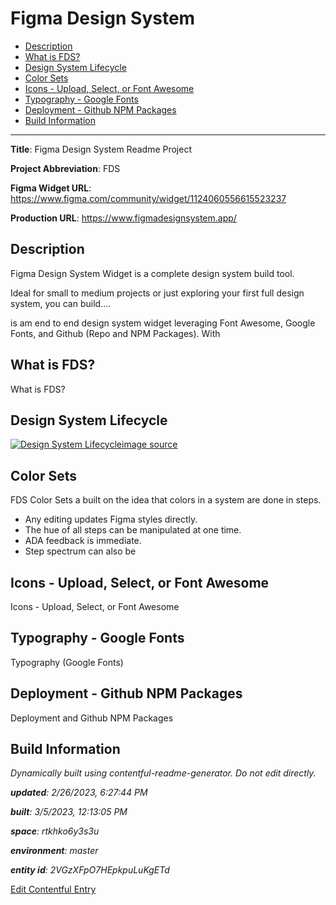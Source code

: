 # Figma Design System
<!-- 
  Do not edit directly, built using contentful-readme-generator.
  Content details in Build Information below.
-->

- [Description](#description)
- [What is FDS?](#what-is-fds)
- [Design System Lifecycle](#design-system-lifecycle)
- [Color Sets](#color-sets)
- [Icons - Upload, Select, or Font Awesome](#icons---upload-select-or-font-awesome)
- [Typography - Google Fonts](#typography---google-fonts)
- [Deployment - Github NPM Packages](#deployment---github-npm-packages)
- [Build Information](#build-information)

---


__Title__: Figma Design System Readme Project

__Project Abbreviation__: FDS

__Figma Widget URL__: https://www.figma.com/community/widget/1124060556615523237

__Production URL__: https://www.figmadesignsystem.app/

## Description

Figma Design System Widget is a complete design system build tool. 

Ideal for small to medium projects or just exploring your first full design system, you can build....

is am end to end design system widget leveraging Font Awesome, Google Fonts, and Github (Repo and NPM Packages). With 

## What is FDS?
What is FDS?

## Design System Lifecycle
[![Design System Lifecycle](https://images.ctfassets.net/rtkhko6y3s3u/STDEhsaxXEs9cdoWTaJ5d/c6c1a14aea3bc6bb7fcd44aa8fd91800/Design_System_Lifecycle.png)](https://images.ctfassets.net/rtkhko6y3s3u/STDEhsaxXEs9cdoWTaJ5d/c6c1a14aea3bc6bb7fcd44aa8fd91800/Design_System_Lifecycle.png "View Full Size")[image source](https://www.figma.com/file/Msm91sl0dhVPyjUnnbtd7j/?node-id=5:61)



## Color Sets
FDS Color Sets a built on the idea that colors in a system are done in steps.

- Any editing updates Figma styles directly.
- The hue of all steps can be manipulated at one time.
- ADA feedback is immediate.
- Step spectrum can also be 


## Icons - Upload, Select, or Font Awesome
Icons - Upload, Select, or Font Awesome

## Typography - Google Fonts
Typography (Google Fonts)

## Deployment - Github NPM Packages
Deployment and Github NPM Packages

## Build Information

*Dynamically built using contentful-readme-generator. Do not edit directly.*

*__updated__: 2/26/2023, 6:27:44 PM*

*__built__: 3/5/2023, 12:13:05 PM*

*__space__: rtkhko6y3s3u*

*__environment__: master*

*__entity id__: 2VGzXFpO7HEpkpuLuKgETd*

[Edit Contentful Entry](https://app.contentful.com/spaces/rtkhko6y3s3u/environments/master/entries/2VGzXFpO7HEpkpuLuKgETd)